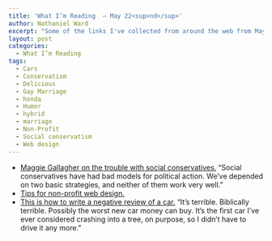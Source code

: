 ```yaml
---
title: 'What I’m Reading  — May 22<sup>nd</sup>'
author: Nathaniel Ward
excerpt: "Some of the links I've collected from around the web from May 21st to May 22nd."
layout: post
categories:
  - What I’m Reading
tags:
  - Cars
  - Conservatism
  - Delicious
  - Gay Marriage
  - honda
  - Humor
  - hybrid
  - marriage
  - Non-Profit
  - Social conservatism
  - Web design
---
```

  * [Maggie Gallagher on the trouble with social conservatives.][1] “Social conservatives have had bad models for political action. We’ve depended on two basic strategies, and neither of them work very well.”
  * [Tips for non-profit web design.][2] 
  * [This is how to write a negative review of a car.][3] “It’s terrible. Biblically terrible. Possibly the worst new car money can buy. It’s the first car I’ve ever considered crashing into a tree, on purpose, so I didn’t have to drive it any more.”

 [1]: http://corner.nationalreview.com/post/?q=ZWYwN2RkNWU5ODYzODM3YTYxNTFjOWJjZmEzMWNlYWE=
 [2]: http://www.smashingmagazine.com/2009/05/14/non-profit-website-design-examples-and-best-practices/
 [3]: http://www.timesonline.co.uk/tol/driving/jeremy_clarkson/article6294116.ece?print=yes&randnum=1242604714984